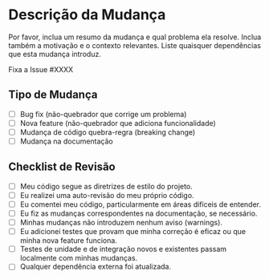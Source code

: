 # Descrição da Mudança

Por favor, inclua um resumo da mudança e qual problema ela resolve. Inclua também a motivação e o contexto relevantes. Liste quaisquer dependências que esta mudança introduz.

Fixa a Issue #XXXX

## Tipo de Mudança

- [ ] Bug fix (não-quebrador que corrige um problema)
- [ ] Nova feature (não-quebrador que adiciona funcionalidade)
- [ ] Mudança de código quebra-regra (breaking change)
- [ ] Mudança na documentação

## Checklist de Revisão

- [ ] Meu código segue as diretrizes de estilo do projeto.
- [ ] Eu realizei uma auto-revisão do meu próprio código.
- [ ] Eu comentei meu código, particularmente em áreas difíceis de entender.
- [ ] Eu fiz as mudanças correspondentes na documentação, se necessário.
- [ ] Minhas mudanças não introduzem nenhum aviso (warnings).
- [ ] Eu adicionei testes que provam que minha correção é eficaz ou que minha nova feature funciona.
- [ ] Testes de unidade e de integração novos e existentes passam localmente com minhas mudanças.
- [ ] Qualquer dependência externa foi atualizada.

